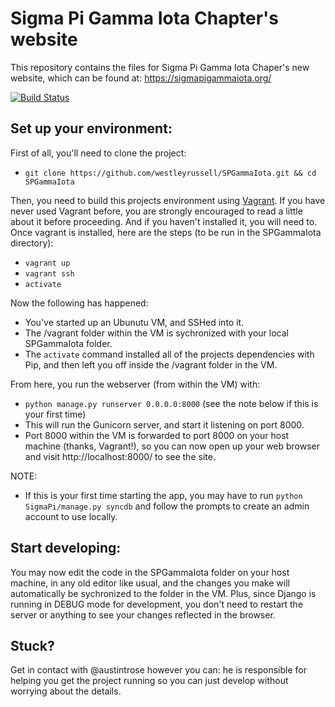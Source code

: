 # Sigma Pi Gamma Iota Chapter's website

This repository contains the files for Sigma Pi Gamma Iota Chaper's new website, which can be found at: https://sigmapigammaiota.org/

[![Build Status](https://travis-ci.org/Rdbaker/SPGammaIota.svg?branch=master)](https://travis-ci.org/Rdbaker/SPGammaIota)

## Set up your environment:

First of all, you'll need to clone the project:
* `git clone https://github.com/westleyrussell/SPGammaIota.git && cd SPGammaIota`

Then, you need to build this projects environment using [Vagrant](http://www.vagrantup.com/). If you have never used Vagrant before, you are strongly encouraged to read a little about it before proceeding. And if you haven't installed it, you will need to. Once vagrant is installed, here are the steps (to be run in the SPGammaIota directory):
* `vagrant up`
* `vagrant ssh`
* `activate`

Now the following has happened:
* You've started up an Ubunutu VM, and SSHed into it.
* The /vagrant folder within the VM is sychronized with your local SPGammaIota folder.
* The `activate` command installed all of the projects dependencies with Pip, and then left you off inside the /vagrant folder in the VM.

From here, you run the webserver (from within the VM) with:
* `python manage.py runserver 0.0.0.0:8000` (see the note below if this is your first time)
* This will run the Gunicorn server, and start it listening on port 8000.
* Port 8000 within the VM is forwarded to port 8000 on your host machine (thanks, Vagrant!), so you can now open up your web browser and visit http://localhost:8000/ to see the site.

NOTE:
* If this is your first time starting the app, you may have to run `python SigmaPi/manage.py syncdb` and follow the prompts to create an admin account to use locally.

## Start developing:
You may now edit the code in the SPGammaIota folder on your host machine, in any old editor like usual, and the changes you make will automatically be sychronized to the folder in the VM. Plus, since Django is running in DEBUG mode for development, you don't need to restart the server or anything to see your changes reflected in the browser.

## Stuck?
Get in contact with @austintrose however you can: he is responsible for helping you get the project running so you can just develop without worrying about the details.
